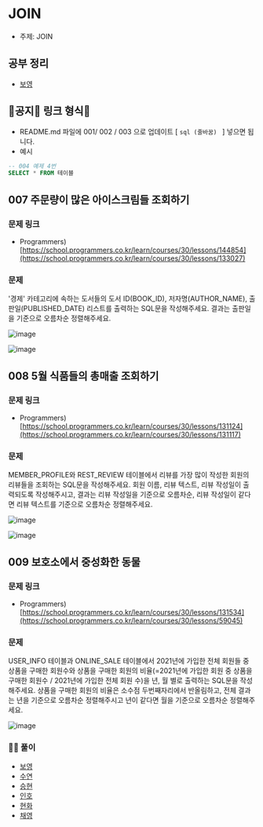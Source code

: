 # JOIN

- 주제: JOIN

## 공부 정리
- [보영](../../../풀이/보영/8주차/SQL/readme.md)


## 🚨공지🚨 링크 형식🚨
- README.md 파일에 001/ 002 / 003 으로 업데이트 [ ```sql (줄바꿈) ``` ] 넣으면 됩니다.
- 예시
```sql
-- 004 예제 4번
SELECT * FROM 테이블
```


## 007 주문량이 많은 아이스크림들 조회하기

### 문제 링크
- Programmers) [https://school.programmers.co.kr/learn/courses/30/lessons/144854](https://school.programmers.co.kr/learn/courses/30/lessons/133027)

### 문제
'경제' 카테고리에 속하는 도서들의 도서 ID(BOOK_ID), 저자명(AUTHOR_NAME), 출판일(PUBLISHED_DATE) 리스트를 출력하는 SQL문을 작성해주세요.
결과는 출판일을 기준으로 오름차순 정렬해주세요.

![image](https://user-images.githubusercontent.com/49936027/210696460-a95e7113-da38-4b8e-ba91-465ea56c0a78.png)


![image](https://user-images.githubusercontent.com/49936027/210696417-6a9da723-69d3-497b-817a-528ca3c1c97a.png)




## 008 5월 식품들의 총매출 조회하기

### 문제 링크
- Programmers) [https://school.programmers.co.kr/learn/courses/30/lessons/131124](https://school.programmers.co.kr/learn/courses/30/lessons/131117)

### 문제  
MEMBER_PROFILE와 REST_REVIEW 테이블에서 리뷰를 가장 많이 작성한 회원의 리뷰들을 조회하는 SQL문을 작성해주세요. 회원 이름, 리뷰 텍스트, 리뷰 작성일이 출력되도록 작성해주시고, 결과는 리뷰 작성일을 기준으로 오름차순, 리뷰 작성일이 같다면 리뷰 텍스트를 기준으로 오름차순 정렬해주세요.

![image](https://user-images.githubusercontent.com/49936027/210696599-863ed469-a6e3-43bc-aece-e77d357e4177.png)

![image](https://user-images.githubusercontent.com/49936027/210696631-865e3904-0233-4ef0-ad23-1a40c604e4fc.png)






## 009 보호소에서 중성화한 동물

### 문제 링크
- Programmers) [https://school.programmers.co.kr/learn/courses/30/lessons/131534](https://school.programmers.co.kr/learn/courses/30/lessons/59045)
  

### 문제
USER_INFO 테이블과 ONLINE_SALE 테이블에서 2021년에 가입한 전체 회원들 중 상품을 구매한 회원수와 상품을 구매한 회원의 비율(=2021년에 가입한 회원 중 상품을 구매한 회원수 / 2021년에 가입한 전체 회원 수)을 년, 월 별로 출력하는 SQL문을 작성해주세요. 상품을 구매한 회원의 비율은 소수점 두번째자리에서 반올림하고, 전체 결과는 년을 기준으로 오름차순 정렬해주시고 년이 같다면 월을 기준으로 오름차순 정렬해주세요.

![image](https://user-images.githubusercontent.com/49936027/210696741-365abb66-9b84-4699-bffb-53ce70d9d762.png)


  
### 🏃‍♂️ 풀이
  - [보영](../../../풀이/보영/8주차/ex004-ex006.md)
  - [수연](../../../풀이/수연/8주차/SQL/README.md)
  - [승현](../../../풀이/승현/8주차/SQL/README.md)
  - [인호](../../../풀이/인호/7주차/P031.java)
  - [현화](../../../풀이/현화/7주차/Main031.java)
  - [채영](../../../풀이/채영/7주차/ex31.java)
